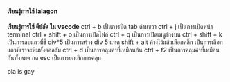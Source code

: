 #### เรียนรู้การใช้ lalagon ####

   **เรียนรู้การใช้ คีย์ลัด ใน vscode** 
   ctrl + b เป็นการปิด tab ด้านขวา
   ctrl + j เป็นการเปิดหน้า terminal
   ctrl + shift + o เป็นการเปิดไฟล์
   ctrl + q เป็นการเปิดเมนูข้างบน
   ctrl + shift + k เป็นการลบแถวที่ชี้
   div*5 เป็นการสร้าง div 5 แทค
   shift + alt ค้างไว้แล้วเลือกคลิ๊ก เป็นการเลือกแถวที่เราจะพิมทั้งคอลลัม
   ctrl + d เป็นการคลุมคำที่เหมือนกัน
   ctrl + f2 เป็นการคลุมคำที่เหมือนกันทั้งหมด กด esc เป็นการยกเลิกการคลุม
   
   pla is gay
